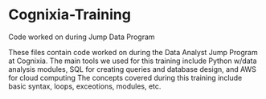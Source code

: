 # Cognixia-Training
Code worked on during Jump Data Program 

These files contain code worked on during the Data Analyst Jump Program at Cognixia. 
The main tools we used for this training include Python w/data analysis modules, SQL for creating queries and database design, and AWS for cloud computing
The concepts covered during this training include basic syntax, loops, exceotions, modules, etc. 
